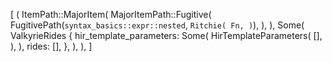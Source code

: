 [
    (
        ItemPath::MajorItem(
            MajorItemPath::Fugitive(
                FugitivePath(`syntax_basics::expr::nested`, `Ritchie(
                    Fn,
                )`),
            ),
        ),
        Some(
            ValkyrieRides {
                hir_template_parameters: Some(
                    HirTemplateParameters(
                        [],
                    ),
                ),
                rides: [],
            },
        ),
    ),
]